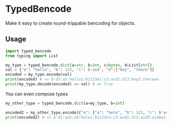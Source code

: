 # TypedBencode

Make it easy to create round-trippable bencoding for objects.

## Usage

```python
import typed_bencode
from typing import List

my_type = typed_bencode.dict(a=str, b=int, c=bytes, d=List[str])
val = {"a": "hello", "b": 123, "c": b'asd', "d":["hey", "there"]}
encoded = my_type.encode(val)
print(encoded) # => b'd1:a5:hello1:bi123e1:c3:asd1:dl3:hey5:thereee'
print(my_type.decode(encoded) == val) # => True

```

You can even compose types

```python
my_other_type = typed_bencode.dict(a=my_type, b=int)

encoded2 = my_other_type.encode({"a": {"a": "helo", "b": 123, "c": b'asd', "d": ["asd", "asd"]}, "b":123})
print(encoded2) # => b'd1:ad1:a4:helo1:bi123e1:c3:asd1:dl3:asd3:asdee1:bi123ee'

```
